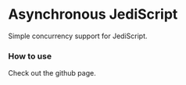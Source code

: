 Asynchronous JediScript
=======================

Simple concurrency support for JediScript.

### How to use
Check out the github page.
